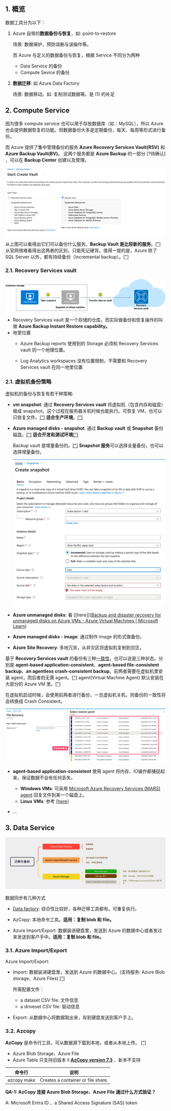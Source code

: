 





## 1. 概览

数据工具分为以下：

1. Azure 自带的**数据备份与恢复**，如: point-to-restore

   场景: 数据保护，预防误删与误操作等。

   而 Azure 与定义的数据备份与恢复，根据 Service 不同分为两种

   - Data Service 的备份
   - Compute Sevice 的备份

2. **数据迁移**: 如 Azure Data Factory

   场景: 数据移动。如: 复制测试数据等。是 (1) 的补足



## 2. Compute Service

因为很多 compute service 也可以用于存放数据库（如：MySQL），所以 Azure 也会提供数据恢复的功能。但数据备份大多是定期备份，每天、每周等形式进行备份。

而 Azure 提供了集中管理备份的服务 **Azure Recovery Services Vault(RSV)** 和 **Azure Backup Vault(BV)**。 这两个服务都是 **Azure Backup** 的一部分 [?待确认] ，可以在 **Backup Center** 创建以及管理。

![image-20240505145421110](https://raw.githubusercontent.com/caliburn1994/caliburn1994.github.io/dev/images/20240505145425.png)

从上图可以看得出它们可以备份什么服务。**Backup Vault 是比较新的服务**。[["]](https://learn.microsoft.com/en-us/azure/backup/backup-vault-overview) 从官网很难看得出这两者的区别，只能死记硬背。值得一提的是，Azure 除了 SQL Server 以外，都有持续备份（Incremental backup）。[["]](https://learn.microsoft.com/en-us/azure/backup/backup-architecture)

### 2.1. Recovery Services vault

![Illustration that shows the Azure Backup job process for a virtual machine as described in the text.](https://raw.githubusercontent.com/caliburn1994/caliburn1994.github.io/dev/images/20240505185906.png)

- Recovery Services vault 是一个存储的仓库。而实际做备份和恢复操作的叫做  **Azure Backup Instant Restore capability。**
- 地里位置
  - Azure Backup reports 使用到的 Storage 必须和 Recovery Services vault 同一个地理位置。

  - Log Analytics workspaces 没有位置限制，不需要和 Recovery Services vault 在同一地里位置





### 2.1. 虚拟机备份策略

虚拟机的备份与恢复有若干种策略: 

- **vm snapshot**: 通过 **Recovery Services vault** 将虚拟机（包含内存和磁盘）做成 snapshot。这个过程在服务器关机时候也能执行。可恢复 VM，也可以只恢复文件。[["]](https://learn.microsoft.com/zh/azure/backup/backup-azure-vms-introduction) **适合生产环境**。[["]](https://learn.microsoft.com/zh/training/modules/configure-virtual-machine-backups/2-protect-data)

- **Azure managed disks - snapshot**: 通过 **Backup vault** 或 **Snapshot** 备份磁盘。[["]](https://learn.microsoft.com/zh/azure/backup/disk-backup-overview) **适合开发和测试环境**[["]](https://learn.microsoft.com/zh/training/modules/configure-virtual-machine-backups/2-protect-data)

  Backup vault 是增量备份的。[["]](https://learn.microsoft.com/zh/azure/backup/disk-backup-overview) **Snapshot 服务**可以选择全量备份，也可以选择增量备份。

  ![image-20240505194402405](https://raw.githubusercontent.com/caliburn1994/caliburn1994.github.io/dev/images/20240505194409.png)

- **Azure unmanaged disks**: 看 [[here]]([Backup and disaster recovery for unmanaged disks on Azure VMs - Azure Virtual Machines | Microsoft Learn](https://learn.microsoft.com/en-us/azure/virtual-machines/page-blobs-backup-and-disaster-recovery))

- **Azure managed disks - image**: 通过制作 image 的形式做备份。

- **Azure Site Recovery**:  多地冗余，从非灾区将虚拟机复制到灾区。

  

基于 **Recovery Services vault** 的备份有三种[一致性](https://learn.microsoft.com/zh/azure/backup/backup-azure-vms-introduction)，也可以说是三种状态。分别是 **agent-based application-consistent**、**agent-based file-consistent backup**、**an agentless crash-consistent backup**。前两者需要在虚拟机里安装 agent，而后者则无需 agent。[["]](https://learn.microsoft.com/zh/azure/backup/backup-azure-vms-introduction) agent(Virtual Machine Agent) 默认安装在大部分的 Azure VM 里。[["]](https://learn.microsoft.com/en-us/training/modules/configure-virtual-machine-backups/5-backup-virtual-machines)

在虚拟机启动时候，会使用前两者进行备份，一旦虚拟机关机，则备份的一致性将会转换成 Crash Consistent。

![image-20240506010353293](https://raw.githubusercontent.com/caliburn1994/caliburn1994.github.io/dev/images/20240506010356.png)

- **agent-based application-consistent** 使用 agent 将内存、IO操作都捕捉起来，保证数据不会有任何丢失。
  - **Windows VMs**: 可采用 [Microsoft Azure Recovery Services (MARS) agent](https://learn.microsoft.com/zh/azure/backup/backup-azure-vms-introduction) 回复文件到某一个磁盘上。
  - **Linux VMs**: 参考 [[here]](https://learn.microsoft.com/zh/azure/backup/backup-azure-vms-introduction)

- ...







## 3. Data Service

![image-20240424132626001](https://raw.githubusercontent.com/caliburn1994/caliburn1994.github.io/dev/images/20240424132628.png)

数据同步有几种方式

- [Data factory](Azure%20Data%20Factory): 综合性比较好，各种迁移工具都有。可重复执行。

- AzCopy: 本地命令工具。**适用：复制 blob 和 file。**

- Azure Import/Export: 数据装进硬盘里，发送到 Azure 的数据中心或者发过来发送到客户手中。**适用：复制 blob 和 file。**

  

### 3.1. Azure Import/Export

Azure Import/Export:

- Import: 数据装进硬盘里，发送到 Azure 的数据中心。(支持服务: Azure Blob storage、Azure Files) [[”]](https://learn.microsoft.com/en-us/azure/import-export/storage-import-export-service) 

  所需配置文件：

  - a dataset CSV file: 文件信息
  - a driveset CSV file: 驱动信息
- Export: 从数据中心将数据取出来，存到硬盘发送到客户手上。



### 3.2. Azcopy

**AzCopy** 是命令行工具，可从数据源下载到本地，或者从本地上传。 [[”]](https://learn.microsoft.com/en-us/azure/storage/common/storage-use-azcopy-v10#download-azcopy)

- Azure Blob Storage、Azure File
- Azure Table 只支持旧版本 ll **[AzCopy version 7.3](https://aka.ms/downloadazcopynet)** ，新本不支持

| 命令行      | 说明                               |
| ----------- | ---------------------------------- |
| azcopy make | Creates a container or file share. |

**QA-1: AzCopy 连接 Azure Blob Storage、Azure File 通过什么方式验证？**

A: Microsoft Entra ID 、a Shared Access Signature (SAS) token
